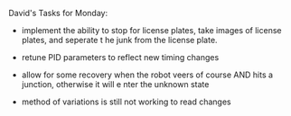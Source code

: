  David's Tasks for Monday:                                                                         
- implement the ability to stop for license plates, take images of license plates, and seperate t    he junk from the license plate.                                                                         
- retune PID parameters to reflect new timing changes                   

- allow for some recovery when the robot veers of course AND hits a junction, otherwise it will e    nter the unknown state

- method of variations is still not working to read changes   

